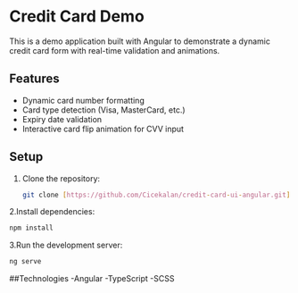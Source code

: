 # Credit Card Demo

This is a demo application built with Angular to demonstrate a dynamic credit card form with real-time validation and animations.

## Features
- Dynamic card number formatting
- Card type detection (Visa, MasterCard, etc.)
- Expiry date validation
- Interactive card flip animation for CVV input

## Setup
1. Clone the repository:
   ```bash
   git clone [https://github.com/Cicekalan/credit-card-ui-angular.git]
2.Install dependencies:
   ```bash
   npm install
   ```
3.Run the development server:
   ```bash
   ng serve
  ````
##Technologies
-Angular
-TypeScript
-SCSS
